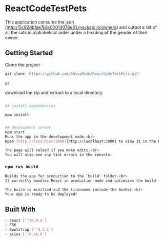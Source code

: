 # ReactCodeTestPets

This application consume the json (http://5c92dbfae7b1a00014078e61.mockapi.io/owners) and output a list of all the cats in alphabetical order under a heading of the gender of their owner.

## Getting Started

Clone the project 
```bash
git clone 'https://github.com/ShivaMssk/ReactCodeTestPets.git'
```
or

download the zip and extract to a local directory

```bash

## install dependencies 

npm install
```

```bash

## Development server
npm start
Runs the app in the development mode.<br>
Open [http://localhost:3000](http://localhost:3000) to view it in the browser.

The page will reload if you make edits.<br>
You will also see any lint errors in the console.

```

### `npm run build`
```bash
Builds the app for production to the `build` folder.<br>
It correctly bundles React in production mode and optimizes the build for the best performance.

The build is minified and the filenames include the hashes.<br>
Your app is ready to be deployed!
```

## Built With
```bash
- react [`^16.8.6`]
- ES6
- Bootstrap [`^4.3.1`]
- axios [`^0.18.0`]
```